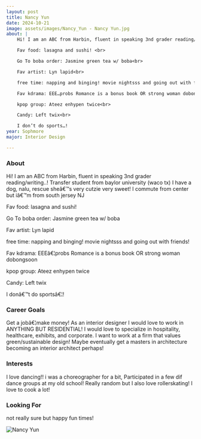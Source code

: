 ```yaml
---
layout: post
title: Nancy Yun 
date: 2024-10-21
image: assets/images/Nancy_Yun - Nancy Yun.jpg
about: |
    Hi! I am an ABC from Harbin, fluent in speaking 3nd grader reading/writing..! Transfer student from baylor university (waco tx) I have a dog, nalu, rescue she’s very cutzie very sweet! I commute from center but i’m from south jersey NJ <br>

    Fav food: lasagna and sushi! <br>

    Go To boba order: Jasmine green tea w/ boba<br>

    Fav artist: Lyn lapid<br>

    free time: napping and binging! movie nightsss and going out with friends!<br>

    Fav kdrama: EEE…probs Romance is a bonus book OR strong woman dobongsoon<br>

    kpop group: Ateez enhypen twice<br>

    Candy: Left twix<br>

    I don’t do sports…!
year: Sophmore
major: Interior Design

---
```


### About

Hi! I am an ABC from Harbin, fluent in speaking 3nd grader reading/writing..! Transfer student from baylor university (waco tx) I have a dog, nalu, rescue sheâ€™s very cutzie very sweet! I commute from center but iâ€™m from south jersey NJ

 Fav food: lasagna and sushi!

Go To boba order: Jasmine green tea w/ boba

Fav artist: Lyn lapid

free time: napping and binging! movie nightsss and going out with friends!

Fav kdrama: EEEâ€¦probs Romance is a bonus book OR strong woman dobongsoon

kpop group: Ateez enhypen twice

Candy: Left twix

I donâ€™t do sportsâ€¦!

### Career Goals

Get a jobâ€¦make money! As an interior designer I would love to work in ANYTHING BUT RESIDENTIAL! I would love to specialize in hospitality, healthcare, exhibits, and corporate. I want to work at a firm that values green/sustainable design! Maybe eventually get a masters in architecture becoming an interior architect perhaps!

### Interests

I love dancing!! i was a choreographer for a bit, Participated in a few dif dance groups at my old school! Really random but I also love rollerskating! I love to cook a lot!  

### Looking For

not really sure but happy fun times!

<div class="text-center my-5">
    <img src="https://sase-drexel.github.io/mentorship-2024/assets/images/Nancy_Yun - Nancy Yun.jpg" alt="Nancy Yun" class="rounded post-img" />
</div>
